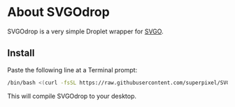 # About SVGOdrop

SVGOdrop is a very simple Droplet wrapper for [SVGO](https://github.com/svg/svgo).

## Install

Paste the following line at a Terminal prompt:

```sh
/bin/bash <(curl -fsSL https://raw.githubusercontent.com/superpixel/SVGOdrop/master/install.sh)
```

This will compile SVGOdrop to your desktop.
